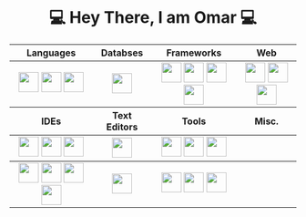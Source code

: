 <div align = "center">

# 💻 Hey There, I am Omar 💻

  <table align ="center">
    <thead>
    <tr>
      <th>Languages</th>
      <th>Databses</th>
      <th>Frameworks</th>
      <th>Web</th>
    </tr>
    </thead>
    <tbody>
      <tr>
        <td align = "center">
          <img src = "/src/java.png" width ="35px" height="35px">
          <img src = "/src/python.png" width ="35px" height="35px">
          <img src = "../src/cpp.png" width ="35px" height="35px">
        </td>
        <td  align = "center">
          <img src = "../src/mongodb.png" width ="35px" height="35px">
        </td>
        <td  align = "center">
          <img src = "../src/springboot.png" width ="35px" height="35px">
          <img src = "../src/express.png" width ="35px" height="35px">
          <img src = "../src/vuejs.png" width ="35px" height="35px">
          <img src = "../src/react.png" width ="35px" height="35px">
        </td>
        <td align = "center">
          <img src = "../src/html.png" width ="35px" height="35px">
          <img src = "../src/css.png" width ="35px" height="35px">
          <img src = "../src/javascript.png" width ="35px" height="35px">
        </td>
      </tr>
    </tbody>
    <thead>
    <tr>
      <th>IDEs</th>
      <th>Text Editors</th>
      <th>Tools</th>
      <th>Misc.</th>
    </tr>
    </thead>
    <tbody>
      <tr>
        <td align = "center">
          <img src = "../src/intellij.png" width ="35px" height="35px">
          <img src = "../src/pycharm.png" width ="35px" height="35px">
          <img src = "../src/vscode.png" width ="35px" height="35px">
        </td>
        <td align = "center">
          <img src = "../src/sublime.png" width ="35px" height="35px">
        </td>
        <td  align = "center">
          <img src = "../src/git.png" width ="35px" height="35px">
          <img src = "../src/terminal.png" width ="35px" height="35px">
          <img src = "../src/nodejs.png" width ="35px" height="35px">
        </td>
      </tr>
    </tbody>
    <tbody>
      <tr>
        <td align = "center">
          <img src = "../src/intellij.png" width ="35px" height="35px">
          <img src = "../src/pycharm.png" width ="35px" height="35px">
          <img src = "../src/vscode.png" width ="35px" height="35px">
          <img src = "../src/vs.png" width ="35px" height="35px">
        </td>
        <td align = "center">
          <img src = "../src/sublime.png" width ="35px" height="35px">
        </td>
        <td  align = "center">
          <img src = "../src/git.png" width ="35px" height="35px">
          <img src = "../src/terminal.png" width ="35px" height="35px">
          <img src = "../src/nodejs.png" width ="35px" height="35px">
        </td>
      </tr>
    </tbody>
  </table>
<div align = "center">


